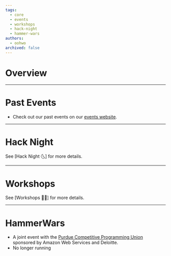 ```yaml
---
tags:
  - core
  - events
  - workshops
  - hack-night
  - hammer-wars
authors:
  - oohwo
archived: false
---
```

# Overview
-----
# Past Events
- Check out our past events on our [events website](https://events.purduehackers.com).

-----
# Hack Night
See [Hack Night 🌜] for more details.

-----
# Workshops
See [Workshops 🧠🔨] for more details.

-----
# HammerWars
- A joint event with the [Purdue Competitive Programming Union](https://boilerlink.purdue.edu/organization/cpu) sponsored by Amazon Web Services and Deloitte.
- No longer running